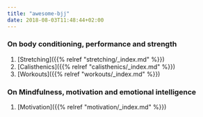 ```yaml
---
title: "awesome-bjj"
date: 2018-08-03T11:48:44+02:00
---
```


### On body conditioning, performance and strength

1. [Stretching]({{% relref "stretching/_index.md" %}})
2. [Calisthenics]({{% relref "calisthenics/_index.md" %}})
3. [Workouts]({{% relref "workouts/_index.md" %}})

### On Mindfulness, motivation and emotional intelligence

1. [Motivation]({{% relref "motivation/_index.md" %}})
